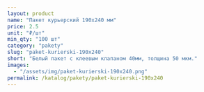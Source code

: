 ```yaml
---
layout: product
name: "Пакет курьерский 190x240 мм"
price: 2.5
unit: "₽/шт"
min_qty: "100 шт"
category: "pakety"
slug: "paket-kurierski-190x240"
short: "Белый пакет с клеевым клапаном 40мм, толщина 50 мкм."
images:
  - "/assets/img/paket-kurierski-190x240.png"
permalink: /katalog/pakety/paket-kurierski-190x240
---
```

